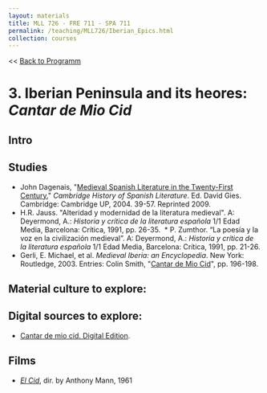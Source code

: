 ```yaml
---
layout: materials
title: MLL 726 - FRE 711 - SPA 711
permalink: /teaching/MLL726/Iberian_Epics.html
collection: courses
---
```

<< [Back to Programm](index.html)

# 3. Iberian Peninsula and its heores: *Cantar de Mio Cid* 

## Intro 


## Studies
* John Dagenais, "[Medieval Spanish Literature in the Twenty-First Century.](pdfs/Dagenais_2004.pdf)" *Cambridge History of Spanish Literature*. Ed. David Gies. Cambridge: Cambridge UP, 2004. 39-57. Reprinted 2009.
* H.R. Jauss. "Alteridad y modernidad de la literatura medieval". A: Deyermond, A.: *Historia y crítica de la literatura española* 1/1 Edad Media, Barcelona: Crítica, 1991, pp. 26-35.  * P. Zumthor. “La poesía y la voz en la civilización medieval”. A: Deyermond, A.: *Historia y crítica de la literatura española* 1/1 Edad Media, Barcelona: Crítica, 1991, pp. 21-26.
* Gerli, E. Michael, et al. *Medieval Iberia: an Encyclopedia*. New York: Routledge, 2003. Entries: Colin Smith, "[Cantar de Mio Cid](pdfs/Smith_2003.pdf)", pp. 196-198.

 
## Material culture to explore: 


## Digital sources to explore:
 
* [Cantar de mio cid. Digital Edition](https://miocid.wlu.edu/index2.php?v=pal). 

## Films 

* [*El Cid*](https://en.wikipedia.org/wiki/El_Cid_(film)), dir. by Anthony Mann, 1961 